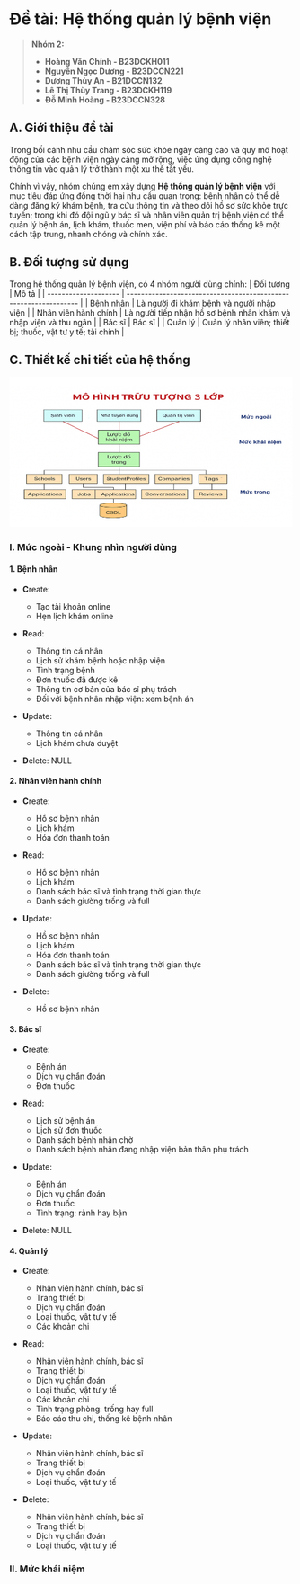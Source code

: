 # Đề tài: Hệ thống quản lý bệnh viện

> **Nhóm 2:**
> * **Hoàng Văn Chính - B23DCKH011**
> * **Nguyễn Ngọc Dương - B23DCCN221**
> * **Dương Thùy An - B21DCCN132**
> * **Lê Thị Thùy Trang - B23DCKH119**
> * **Đỗ Minh Hoàng - B23DCCN328**

## A. Giới thiệu đề tài
Trong bối cảnh nhu cầu chăm sóc sức khỏe ngày càng cao và quy mô hoạt động của các bệnh viện ngày càng mở rộng, việc ứng dụng công nghệ thông tin vào quản lý trở thành một xu thế tất yếu.

Chính vì vậy, nhóm chúng em xây dựng **Hệ thống quản lý bệnh viện** với mục tiêu đáp ứng đồng thời hai nhu cầu quan trọng: bệnh nhân có thể dễ dàng đăng ký khám bệnh, tra cứu thông tin và theo dõi hồ sơ sức khỏe trực tuyến; trong khi đó đội ngũ y bác sĩ và nhân viên quản trị bệnh viện có thể quản lý bệnh án, lịch khám, thuốc men, viện phí và báo cáo thống kê một cách tập trung, nhanh chóng và chính xác.

## B. Đối tượng sử dụng
Trong hệ thống quản lý bệnh viện, có 4 nhóm người dùng chính:
| Đối tượng            | Mô tả                                                            |
| -------------------- | ---------------------------------------------------------------- |
| Bệnh nhân            | Là người đi khám bệnh và người nhập viện                         |
| Nhân viên hành chính | Là người tiếp nhận hồ sơ bệnh nhân khám và nhập viện và thu ngân |
| Bác sĩ               | Bác sĩ                                                           |
| Quản lý              | Quản lý nhân viên; thiết bị; thuốc, vật tư y tế; tài chính       |

## C. Thiết kế chi tiết của hệ thống

![Mô hình trừu trượng 3 lớp](images-of-readme/mo_hinh_truu_tuong_3_lop.png)

### I. Mức ngoài - Khung nhìn người dùng

#### 1. Bệnh nhân

* **C**reate:
  * Tạo tài khoản online
  * Hẹn lịch khám online

* **R**ead:
  * Thông tin cá nhân
  * Lịch sử khám bệnh hoặc nhập viện
  * Tình trạng bệnh
  * Đơn thuốc đã được kê
  * Thông tin cơ bản của bác sĩ phụ trách
  * Đối với bệnh nhân nhập viện: xem bệnh án

* **U**pdate:
  * Thông tin cá nhân
  * Lịch khám chưa duyệt

* **D**elete: NULL

#### 2. Nhân viên hành chính
* **C**reate:
  * Hồ sơ bệnh nhân
  * Lịch khám
  * Hóa đơn thanh toán

* **R**ead:
  * Hồ sơ bệnh nhân
  * Lịch khám
  * Danh sách bác sĩ và tình trạng thời gian thực
  * Danh sách giường trống và full

* **U**pdate:
  * Hồ sơ bệnh nhân
  * Lịch khám
  * Hóa đơn thanh toán
  * Danh sách bác sĩ và tình trạng thời gian thực
  * Danh sách giường trống và full

* **D**elete: 
  * Hồ sơ bệnh nhân

#### 3. Bác sĩ
* **C**reate:
  * Bệnh án
  * Dịch vụ chẩn đoán
  * Đơn thuốc

* **R**ead:
  * Lịch sử bệnh án
  * Lịch sử đơn thuốc
  * Danh sách bệnh nhân chờ
  * Danh sách bệnh nhân đang nhập viện bản thân phụ trách

* **U**pdate:
  * Bệnh án
  * Dịch vụ chẩn đoán
  * Đơn thuốc
  * Tình trạng: rảnh hay bận

* **D**elete: NULL

#### 4. Quản lý
* **C**reate:
  * Nhân viên hành chính, bác sĩ
  * Trang thiết bị
  * Dịch vụ chẩn đoán
  * Loại thuốc, vật tư y tế
  * Các khoản chi

* **R**ead:
  * Nhân viên hành chính, bác sĩ
  * Trang thiết bị
  * Dịch vụ chẩn đoán
  * Loại thuốc, vật tư y tế
  * Các khoản chi
  * Tình trạng phòng: trống hay full
  * Báo cáo thu chi, thống kê bệnh nhân

* **U**pdate:
  * Nhân viên hành chính, bác sĩ
  * Trang thiết bị
  * Dịch vụ chẩn đoán
  * Loại thuốc, vật tư y tế

* **D**elete: 
  * Nhân viên hành chính, bác sĩ
  * Trang thiết bị
  * Dịch vụ chẩn đoán
  * Loại thuốc, vật tư y tế

### II. Mức khái niệm
